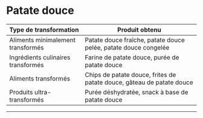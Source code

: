 # Patate douce

| **Type de transformation**         | **Produit obtenu**                                                    |
| ---------------------------------- | --------------------------------------------------------------------- |
| Aliments minimalement transformés  | Patate douce fraîche, patate douce pelée, patate douce congelée       |
| Ingrédients culinaires transformés | Farine de patate douce, purée de patate douce                         |
| Aliments transformés               | Chips de patate douce, frites de patate douce, gâteau de patate douce |
| Produits ultra-transformés         | Purée déshydratée, snack à base de patate douce                       |

---
